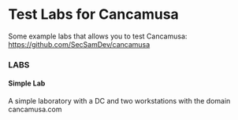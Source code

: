# Test Labs for Cancamusa
Some example labs that allows you to test Cancamusa: https://github.com/SecSamDev/cancamusa

### LABS

#### Simple Lab

A simple laboratory with a DC and two workstations with the domain cancamusa.com